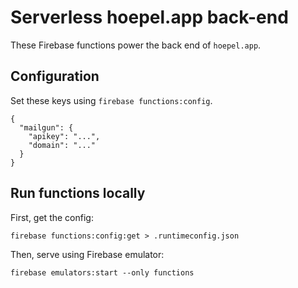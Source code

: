 # Serverless hoepel.app back-end

These Firebase functions power the back end of `hoepel.app`.

## Configuration

Set these keys using `firebase functions:config`.

```
{
  "mailgun": {
    "apikey": "...",
    "domain": "..."
  }
}
```

## Run functions locally

First, get the config:

```
firebase functions:config:get > .runtimeconfig.json
```

Then, serve using Firebase emulator:

```
firebase emulators:start --only functions
```

